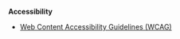 **Accessibility**
- [Web Content Accessibility Guidelines (WCAG)](https://www.w3.org/WAI/standards-guidelines/wcag/)
